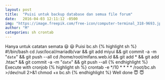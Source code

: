 ```yaml
---
layout: post
title:  "Puisi untuk backup database dan semua file forum"
date:   2016-04-03 12:11:12 -0500
img: "https://image.freepik.com/free-icon/computer-terminal_318-9693.jpg"
author: "M"
categories: sh crontab
---
```

Hanya untuk catatan semata &#128515; &#x1f603;
Puisi bc.sh
{% highlight sh %}
#!/bin/bash
cd /usr/local/mariadb/var && git add miyui && git commit -a -m "`date`" && git push --all
cd /home/root/mifans.web.id && git add * && git add .htac* && git commit -a -m "`date`" && git push --all
{% endhighlight %}
Execute with cronjob
{% highlight sh %}
crontab -e
*/10 * * * * /root/bc.sh >/dev/null 2>&1
chmod +x bc.sh
{% endhighlight %}
Well done &#128519; &#x1f607;